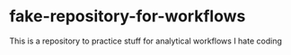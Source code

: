 # fake-repository-for-workflows
This is a repository to practice stuff for analytical workflows 
I hate coding